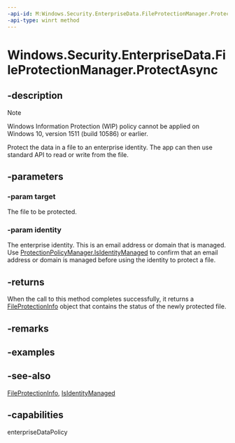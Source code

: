 ```yaml
---
-api-id: M:Windows.Security.EnterpriseData.FileProtectionManager.ProtectAsync(Windows.Storage.IStorageItem,System.String)
-api-type: winrt method
---
```


<!-- Method syntax
public Windows.Foundation.IAsyncOperation<Windows.Security.EnterpriseData.FileProtectionInfo> ProtectAsync(Windows.Storage.IStorageItem target, System.String identity)
-->

# Windows.Security.EnterpriseData.FileProtectionManager.ProtectAsync

## -description
> [!NOTE]
> Windows Information Protection (WIP) policy cannot be applied on Windows 10, version 1511 (build 10586) or earlier.

Protect the data in a file to an enterprise identity. The app can then use standard API to read or write from the file.

## -parameters
### -param target
The file to be protected.

### -param identity
The enterprise identity. This is an email address or domain that is managed. Use [ProtectionPolicyManager.IsIdentityManaged](protectionpolicymanager_isidentitymanaged_906801364.md) to confirm that an email address or domain is managed before using the identity to protect a file.

## -returns
When the call to this method completes successfully, it returns a [FileProtectionInfo](fileprotectioninfo.md) object that contains the status of the newly protected file.

## -remarks

## -examples

## -see-also
[FileProtectionInfo](fileprotectioninfo.md), [IsIdentityManaged](protectionpolicymanager_isidentitymanaged.md)

## -capabilities
enterpriseDataPolicy
